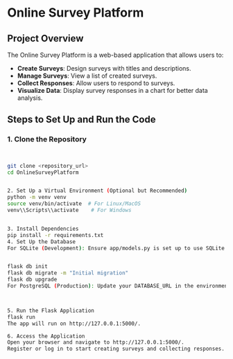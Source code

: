 
# Online Survey Platform

## Project Overview
The Online Survey Platform is a web-based application that allows users to:
- **Create Surveys**: Design surveys with titles and descriptions.
- **Manage Surveys**: View a list of created surveys.
- **Collect Responses**: Allow users to respond to surveys.
- **Visualize Data**: Display survey responses in a chart for better data analysis.

## Steps to Set Up and Run the Code

### 1. Clone the Repository
```bash


git clone <repository_url>
cd OnlineSurveyPlatform


2. Set Up a Virtual Environment (Optional but Recommended)
python -m venv venv
source venv/bin/activate  # For Linux/MacOS
venv\\Scripts\\activate    # For Windows


3. Install Dependencies
pip install -r requirements.txt
4. Set Up the Database
For SQLite (Development): Ensure app/models.py is set up to use SQLite.


flask db init
flask db migrate -m "Initial migration"
flask db upgrade
For PostgreSQL (Production): Update your DATABASE_URL in the environment variables.



5. Run the Flask Application
flask run
The app will run on http://127.0.0.1:5000/.

6. Access the Application
Open your browser and navigate to http://127.0.0.1:5000/.
Register or log in to start creating surveys and collecting responses.